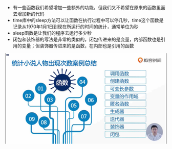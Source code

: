 - 有一些函数我们希望增加一些额外的功能，但我们又不希望在原来的函数里面去增加新的代码
- time库中的sleep方法可以让函数在执行过程中可以停几秒，time这个函数是记录从1970年1月1日到现在所运行的时间的统计，通常单位为秒
- sleep函数是让我们的程序去运行多少秒
- 闭包和装饰器的写法是非常的类似的，闭包传进来的是变量，内部函数也是引用的变量；但装饰器传进来的是函数，在内部也是引用的函数

![1562077550132](assets/1562077550132.png)
